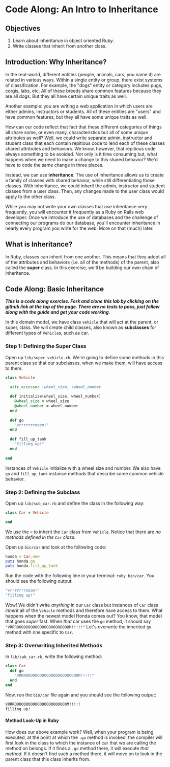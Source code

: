 # Code Along: An Intro to Inheritance 

## Objectives

1. Learn about inheritance in object oriented Ruby.
2. Write classes that inherit from another class. 

## Introduction: Why Inheritance?

In the real-world, different entities (people, animals, cars, you name it) are related in various ways. Within a single entity or group, there exist systems of classification. For example, the "dogs" entity or category includes pugs, corgis, labs, etc. All of these breeds share common features because they are all dogs. But they all have certain unique traits as well. 

Another example: you are writing a web application in which users are either admins, instructors or students. All of these entities are "users" and have common features, but they all have some unique traits as well. 

How can our code reflect that fact that these different categories of things all share some, or even many, characteristics but all of some unique attributes as well? Well, we could write separate admin, instructor and student class that each contain repitious code to lend each of these classes shared attributes and behaviors. We know, however, that repitious code always something to be avoided. Not only is it time consuming but, what happens when we need to make a change to this shared behavior? We'd have to code the same change in three places.  

Instead, we can use **inheritance**. The use of inheritance allows us to create a family of classes with shared behavior, while still differentiating those classes. With inheritance, we could *inherit* the admin, instructor and student classes from a user class. Then, any changes made to the user class would apply to the other class. 

While you may not write your own classes that use inheritance very frequently, you will encounter it frequently as a Ruby on Rails web developer. Once we introduce the use of databases and the challenge of connecting our programs do our database, you'll encounter inheritance in nearly every program you write for the web. More on that (much) later. 

## What is Inheritance?

In Ruby, classes can inherit from one another. This means that they adopt all of the attributes and behaviors (i.e. all of the methods) of the parent, also called the **super** class. In this exercise, we'll be building our own chain of inheritance. 

## Code Along: Basic Inheritance

***This is a code along exercise. Fork and clone this lab by clicking on the github link at the top of the page. There are no tests to pass, just follow along with the guide and get your code working***. 

In this domain model, we have class `Vehicle` that will act at the parent, or super, class. We will create child classes, also known as **subclasses** for different types of `Vehicle`s, such as car. 

### Step 1: Defining the Super Class

Open up `lib/super_vehicle.rb`. We're going to define some methods in this parent class so that our subclasses, when we make them, will have access to them. 

```ruby
class Vehicle

  attr_accessor :wheel_size, :wheel_number
  
  def initialize(wheel_size, wheel_number)
    @wheel_size = wheel_size
    @wheel_number = wheel_number
  end
  
  def go
    "vrrrrrrrooom!"
  end
  
  def fill_up_tank
    "filling up!"
  end
    
end
```

Instances of `Vehicle` initialize with a wheel size and number. We also have `go` and `fill_up_tank` instance methods that describe some common vehicle behavior. 

### Step 2: Defining the Subclass

Open up `lib/sub_car.rb` and define the class in the following way: 

```ruby
class Car < Vehicle

end
```

We use the `<` to inherit the `Car` class from `Vehicle`. Notice that there are *no methods defined in the `Car` class*. 

Open up `bin/car` and look at the following code: 

```ruby
honda = Car.new
puts honda.go
puts honda.fill_up_tank 
```

Run the code with the following line in your terminal: `ruby bin/car`. You should see the following output: 

```bash
"vrrrrrrrooom!"
"filling up!"
```

Wow! We didn't write *anything* in our `Car` class but instances of `Car` class *inherit* all of the `Vehicle` methods and therefore have access to them. What happens when the newest model Honda comes out? You know, that model that goes *super* fast. When *that* car uses the `go` method, it should say `"VRRROOOOOOOOOOOOOOOOOOOOOOOM!!!!!"` Let's overwrite the inherited `go` method with one specific to `Car`. 

### Step 3: Overwriting Inherited Methods

In `lib/sub_car.rb`, write the following method:

```ruby
class Car
  def go
    "VRRROOOOOOOOOOOOOOOOOOOOOOOM!!!!!"
  end
end
```

Now, run the `bin/car` file again and you should see the following output: 

```bash
VRRROOOOOOOOOOOOOOOOOOOOOOOM!!!!!
filling up!
```

#### Method Look-Up in Ruby

How does our above example work? Well, when your program is being executed, at the point at which the `.go` method is invoked, the compiler will first look in the class to which the instance of car that we are calling the method on belongs. If it finds a `.go` method there, it will execute *that method*. If it doesn't find such a method there, it will move on to look in the parent class that this class inherits from. 